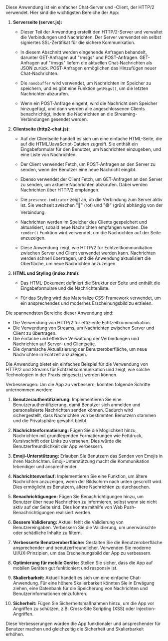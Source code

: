 Diese Anwendung ist ein einfacher Chat-Server und -Client, der HTTP/2 verwendet. Hier sind die wichtigsten Bereiche der App:

1. **Serverseite (server.js):**
   - Dieser Teil der Anwendung erstellt den HTTP/2-Server und verwaltet die Verbindungen und Nachrichten. Der Server verwendet ein selbst signiertes SSL-Zertifikat für die sichere Kommunikation.

   - In diesem Abschnitt werden eingehende Anfragen behandelt, darunter GET-Anfragen auf "/msgs" und POST-Anfragen. GET-Anfragen auf "/msgs" liefern die aktuellen Chat-Nachrichten als JSON zurück. POST-Anfragen ermöglichen das Hinzufügen neuer Chat-Nachrichten.

   - Die `nanobuffer` wird verwendet, um Nachrichten im Speicher zu speichern, und es gibt eine Funktion `getMsgs()`, um die letzten Nachrichten abzurufen.

   - Wenn ein POST-Anfrage eingeht, wird die Nachricht dem Speicher hinzugefügt, und dann werden alle angeschlossenen Clients benachrichtigt, indem die Nachrichten an die Streaming-Verbindungen gesendet werden.

2. **Clientseite (http2-chat.js):**
   - Auf der Clientseite handelt es sich um eine einfache HTML-Seite, die auf die HTML/JavaScript-Dateien zugreift. Sie enthält ein Eingabeformular für den Benutzer, um Nachrichten einzugeben, und eine Liste von Nachrichten.

   - Der Client verwendet Fetch, um POST-Anfragen an den Server zu senden, wenn der Benutzer eine neue Nachricht eingibt.

   - Ebenso verwendet der Client Fetch, um GET-Anfragen an den Server zu senden, um aktuelle Nachrichten abzurufen. Dabei werden Nachrichten über HTTP/2 empfangen.

   - Die `presence-indicator` zeigt an, ob die Verbindung zum Server aktiv ist. Sie wechselt zwischen "🔴" (rot) und "🟢" (grün) abhängig von der Verbindung.

   - Nachrichten werden im Speicher des Clients gespeichert und aktualisiert, sobald neue Nachrichten empfangen werden. Die `render()` Funktion wird verwendet, um die Nachrichten auf der Seite anzuzeigen.

   - Diese Anwendung zeigt, wie HTTP/2 für Echtzeitkommunikation zwischen Server und Client verwendet werden kann. Nachrichten werden schnell übertragen, und die Anwendung aktualisiert die Oberfläche, um neue Nachrichten anzuzeigen.

3. **HTML und Styling (index.html):**
   - Das HTML-Dokument definiert die Struktur der Seite und enthält die Eingabeformulare und die Nachrichtenliste.

   - Für das Styling wird das Materialize CSS-Framework verwendet, um ein ansprechendes und modernes Erscheinungsbild zu erzielen.

Die spannendsten Bereiche dieser Anwendung sind:
- Die Verwendung von HTTP/2 für effiziente Echtzeitkommunikation.
- Die Verwendung von Streams, um Nachrichten zwischen Server und Client zu übertragen.
- Die einfache und effektive Verwaltung der Verbindungen und Nachrichten auf Server- und Clientseite.
- Die dynamische Aktualisierung der Benutzeroberfläche, um neue Nachrichten in Echtzeit anzuzeigen.

Die Anwendung bietet ein einfaches Beispiel für die Verwendung von HTTP/2 und Streams für Echtzeitkommunikation und zeigt, wie solche Technologien in der Praxis eingesetzt werden können.

Verbesserugen:
Um die App zu verbessern, könnten folgende Schritte unternommen werden:

1. **Benutzerauthentifizierung:** Implementieren Sie eine Benutzerauthentifizierung, damit Benutzer sich anmelden und personalisierte Nachrichten senden können. Dadurch wird sichergestellt, dass Nachrichten von bestimmten Benutzern stammen und die Privatsphäre gewahrt bleibt.

2. **Nachrichtenformatierung:** Fügen Sie die Möglichkeit hinzu, Nachrichten mit grundlegenden Formatierungen wie Fettdruck, Kursivschrift oder Links zu versehen. Dies würde die Benutzerfreundlichkeit der App verbessern.

3. **Emoji-Unterstützung:** Erlauben Sie Benutzern das Senden von Emojis in ihren Nachrichten. Emoji-Unterstützung macht die Kommunikation lebendiger und ansprechender.

4. **Nachrichtenverlauf:** Implementieren Sie eine Funktion, um ältere Nachrichten anzuzeigen, wenn der Bildschirm nach unten gescrollt wird. Dies ermöglicht es Benutzern, ältere Nachrichten zu durchsuchen.

5. **Benachrichtigungen:** Fügen Sie Benachrichtigungen hinzu, um Benutzer über neue Nachrichten zu informieren, selbst wenn sie nicht aktiv auf der Seite sind. Dies könnte mithilfe von Web Push-Benachrichtigungen realisiert werden.

6. **Bessere Validierung:** Aktuell fehlt die Validierung von Benutzereingaben. Verbessern Sie die Validierung, um unerwünschte oder schädliche Inhalte zu filtern.

7. **Verbesserte Benutzeroberfläche:** Gestalten Sie die Benutzeroberfläche ansprechender und benutzerfreundlicher. Verwenden Sie moderne UI/UX-Prinzipien, um das Erscheinungsbild der App zu verbessern.

8. **Optimierung für mobile Geräte:** Stellen Sie sicher, dass die App auf mobilen Geräten gut funktioniert und responsiv ist.

9. **Skalierbarkeit:** Aktuell handelt es sich um eine einfache Chat-Anwendung. Für eine höhere Skalierbarkeit könnten Sie in Erwägung ziehen, eine Datenbank für die Speicherung von Nachrichten und Benutzerinformationen einzuführen.

10. **Sicherheit:** Fügen Sie Sicherheitsmaßnahmen hinzu, um die App vor Angriffen zu schützen, z.B. Cross-Site Scripting (XSS) oder Injection-Angriffen.

Diese Verbesserungen würden die App funktionaler und ansprechender für Benutzer machen und gleichzeitig die Sicherheit und Skalierbarkeit erhöhen.
